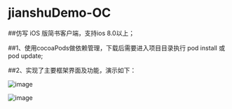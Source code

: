 # jianshuDemo-OC
##仿写 iOS 版简书客户端，支持ios 8.0以上；

##1、使用cocoaPods做依赖管理，下载后需要进入项目目录执行 pod install 或 pod update;

##2、实现了主要框架界面及功能，演示如下：

![image](https://github.com/yyyyffqqqq/jianshuDemo-OC/raw/master/ReadmeCource/jianshuReadeMe.gif)

![image](https://github.com/yyyyffqqqq/jianshuDemo-OC/raw/master/jianshuDemo/jianshuDemo/jianshuReadeMe2.png)
